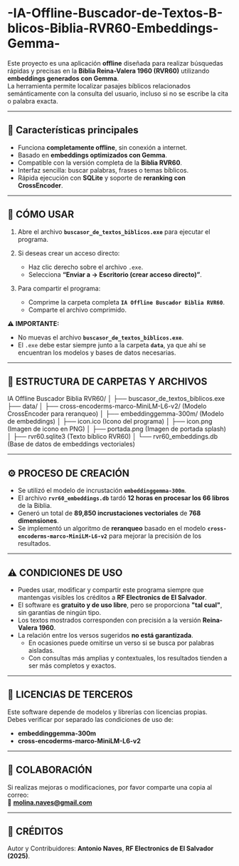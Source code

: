 # -IA-Offline-Buscador-de-Textos-B-blicos-Biblia-RVR60-Embeddings-Gemma-

Este proyecto es una aplicación **offline** diseñada para realizar búsquedas rápidas y precisas en la **Biblia Reina-Valera 1960 (RVR60)** utilizando **embeddings generados con Gemma**.  
La herramienta permite localizar pasajes bíblicos relacionados semánticamente con la consulta del usuario, incluso si no se escribe la cita o palabra exacta.

---

## 🚀 Características principales
- Funciona **completamente offline**, sin conexión a internet.  
- Basado en **embeddings optimizados con Gemma**.  
- Compatible con la versión completa de la **Biblia RVR60**.  
- Interfaz sencilla: buscar palabras, frases o temas bíblicos.  
- Rápida ejecución con **SQLite** y soporte de **reranking con CrossEncoder**.  

---

## 📖 CÓMO USAR

1. Abre el archivo **`buscasor_de_textos_biblicos.exe`** para ejecutar el programa.

2. Si deseas crear un acceso directo:
   - Haz clic derecho sobre el archivo `.exe`.  
   - Selecciona **“Enviar a → Escritorio (crear acceso directo)”**.  

3. Para compartir el programa:
   - Comprime la carpeta completa **`IA Offline Buscador Biblia RVR60`**.  
   - Comparte el archivo comprimido.  

⚠️ **IMPORTANTE:**  
- No muevas el archivo **`buscasor_de_textos_biblicos.exe`**.  
- El `.exe` debe estar siempre junto a la carpeta **`data`**, ya que ahí se encuentran los modelos y bases de datos necesarias.  

---

## 📂 ESTRUCTURA DE CARPETAS Y ARCHIVOS

IA Offline Buscador Biblia RVR60/
│
├── buscasor_de_textos_biblicos.exe
├── data/
│   ├── cross-encoderms-marco-MiniLM-L6-v2/   (Modelo CrossEncoder para reranqueo)
│   ├── embeddinggemma-300m/                  (Modelo de embeddings)
│   ├── icon.ico                              (Icono del programa)
│   ├── icon.png                              (Imagen de icono en PNG)
│   ├── portada.png                           (Imagen de portada splash)
│   ├── rvr60.sqlite3                         (Texto bíblico RVR60)
│   └── rvr60_embeddings.db                   (Base de datos de embeddings vectoriales)


---

## ⚙️ PROCESO DE CREACIÓN

- Se utilizó el modelo de incrustación **`embeddinggemma-300m`**.  
- El archivo **`rvr60_embeddings.db`** tardó **12 horas en procesar los 66 libros** de la Biblia.  
- Generó un total de **89,850 incrustaciones vectoriales** de **768 dimensiones**.  
- Se implementó un algoritmo de **reranqueo** basado en el modelo **`cross-encoderms-marco-MiniLM-L6-v2`** para mejorar la precisión de los resultados.  

---

## ⚠️ CONDICIONES DE USO

- Puedes usar, modificar y compartir este programa siempre que mantengas visibles los créditos a **RF Electronics de El Salvador**.  
- El software es **gratuito y de uso libre**, pero se proporciona **"tal cual"**, sin garantías de ningún tipo.  
- Los textos mostrados corresponden con precisión a la versión **Reina-Valera 1960**.  
- La relación entre los versos sugeridos **no está garantizada**.  
  - En ocasiones puede omitirse un verso si se busca por palabras aisladas.  
  - Con consultas más amplias y contextuales, los resultados tienden a ser más completos y exactos.  

---

## 📜 LICENCIAS DE TERCEROS

Este software depende de modelos y librerías con licencias propias.  
Debes verificar por separado las condiciones de uso de:  

- **embeddinggemma-300m**  
- **cross-encoderms-marco-MiniLM-L6-v2**  

---

## 🤝 COLABORACIÓN

Si realizas mejoras o modificaciones, por favor comparte una copia al correo:  
📩 **molina.naves@gmail.com**

---

## 👤 CRÉDITOS

Autor y Contribuidores: **Antonio Naves**, **RF Electronics de El Salvador (2025)**.  
